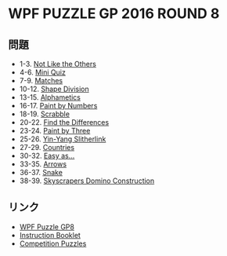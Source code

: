 # WPF PUZZLE GP 2016 ROUND 8

## 問題
- 1-3. [Not Like the Others](../puzzle/notliketheothers.md)
- 4-6. [Mini Quiz](../puzzle/quiz.md)
- 7-9. [Matches](../puzzle/matches.md)
- 10-12. [Shape Division](../puzzle/shapedivision.md)
- 13-15. [Alphametics](../puzzle/alphametics.md)
- 16-17. [Paint by Numbers](../puzzle/paintbynumbers.md)
- 18-19. [Scrabble](../puzzle/scrabble.md)
- 20-22. [Find the Differences](../puzzle/findthedifferences.md)
- 23-24. [Paint by Three](../puzzle/paintbythree.md)
- 25-26. [Yin-Yang Slitherlink](../puzzle/yinyang_slitherlink.md)
- 27-29. [Countries](../puzzle/countries.md)
- 30-32. [Easy as...](../puzzle/easyas.md)
- 33-35. [Arrows](../puzzle/arrows.md)
- 36-37. [Snake](../puzzle/snake.md)
- 38-39. [Skyscrapers Domino Construction](../puzzle/skyscrapers_dominoconstruction.md)

## リンク
- [WPF Puzzle GP8](https://gp.worldpuzzle.org/content/wpf-puzzle-gp8-0)
- [Instruction Booklet](https://gp.worldpuzzle.org/content/instruction-booklet-48)
- [Competition Puzzles](https://gp.worldpuzzle.org/content/competition-puzzles-13)
